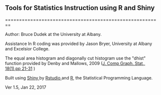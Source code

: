 ## Tools for Statistics Instruction using R and Shiny
========================================================

Author:  Bruce Dudek at the University at Albany.

Assistance In R coding was provided by Jason Bryer, University at Albany and Excelsior College.


The equal area histogram and diagonally cut histogram use the "dhist" function
provided by Denby and Mallows, 2009 (<a href="http://www.tandfonline.com/doi/abs/10.1198/jcgs.2009.0002#preview" target="_blank">J. Comp Graph. Stat., 18(1),pp 21-31</a> )

Built using <a href="http://www.rstudio.com/shiny" target="_blank"> Shiny </a> by <a href="http://www.rstudio.com/" target="_blank">Rstudio </a> and <a href="http://www.r-project.org/" target="_blank">R</a>, the Statistical Programming Language.

Ver 1.5, Jan 22, 2017
